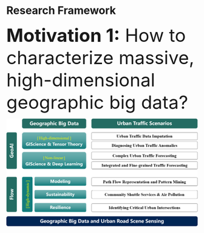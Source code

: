 Research Framework
======
<font size=12> **Motivation 1:** How to characterize massive, high-dimensional geographic big data? </font>


![Editing a markdown file for a talk](/images/Outline.png)

